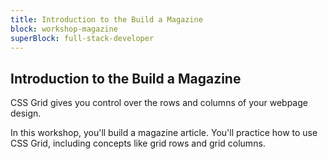 ```yaml
---
title: Introduction to the Build a Magazine
block: workshop-magazine
superBlock: full-stack-developer
---
```


## Introduction to the Build a Magazine

CSS Grid gives you control over the rows and columns of your webpage design.

In this workshop, you'll build a magazine article. You'll practice how to use CSS Grid, including concepts like grid rows and grid columns.
